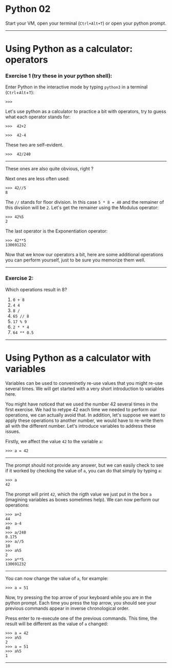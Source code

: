 <!-- $theme: default -->
<!-- footer: #python - 02  -->
<!-- $size: 16:9 -->
<!-- page_number: true -->

# Python 02

Start your VM, open your terminal (`Ctrl+Alt+T`) or open your python prompt.

---

# Using Python as a calculator: operators

### Exercise 1 (try these in your python shell):

Enter Python in the interactive mode by typing `python3` in a terminal (`Ctrl`+`Alt`+`T`):

    >>>

Let's use python as a calculator to practice a bit with operators, try to guess what each operator stands for: 

    >>>  42+2

    >>>  42-4

These two are self-evident.

    >>>  42/240

---

These ones are also quite obvious, right ?

Next ones are less often used:

    >>> 42//5
    8

The `//` stands for floor division. In this case `5 * 8 = 40` and the remainer of this divsiion will be `2`. Let's get the remainer using the Modulus operator:

    >>> 42%5
    2

The last operator is the Exponentiation operator:

    >>> 42**5
    130691232

Now that we know our operators a bit, here are some additional operations you can perform yourself, just to be sure you memorize them well.


---

### Exercise 2:

Which operations result in 8?

1. `0 + 8`
2. `4 4`
3. `8 /`
4. `65 // 8`
5. `17 % 9`
6. `2 * * 4`
7. `64 ** 0.5`

---

# Using Python as a calculator with variables

Variables can be used to conveninetly re-use values that you might re-use several times. We will get started with a very short introduction to variables here.

You might have noticed that we used the number 42 several times in the first exercise. We had to retype 42 each time we needed to perform our operations, we can actually avoid that.
In addition, let's suppose we want to apply these operations to another number, we would have to re-write them all with the different number.
Let's introduce variables to address these issues.


Firstly, we affect the value `42` to the variable `a`:

    >>> a = 42

---

The prompt should not provide any answer, but we can easily check to see if it worked by checking the value of `a`, you can do that simply by typing `a`:

    >>> a
    42

The prompt will print `42`, which the rigth value we just put in the box `a` (imagining variables as boxes sometimes help).
We can now perform our operations:

    >>> a+2
    44
    >>> a-4
    40
    >>> a/240
    0.175
    >>> a//5
    10
    >>> a%5
    2
    >>> a**5
    130691232
    
<!-- *footer:  -->

---

You can now change the value of `a`, for example:

    >>> a = 51

Now, try pressing the top arrow of your keyboard while you are in the python prompt. Each time you press the top arrow, you should see your previous commands appear in inverse chronological order.

Press enter to re-execute one of the previous commands. This time, the result will be different as the value of `a` changed:

    >>> a = 42
    >>> a%5
    2
    >>> a = 51
    >>> a%5
    1

---
